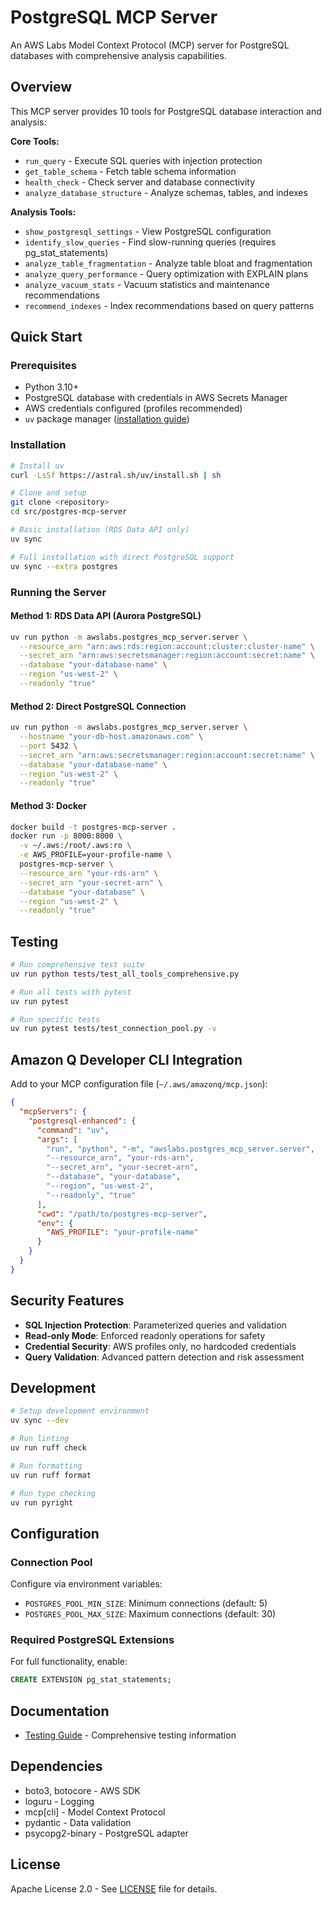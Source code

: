 # PostgreSQL MCP Server

An AWS Labs Model Context Protocol (MCP) server for PostgreSQL databases with comprehensive analysis capabilities.

## Overview

This MCP server provides 10 tools for PostgreSQL database interaction and analysis:

**Core Tools:**
- `run_query` - Execute SQL queries with injection protection
- `get_table_schema` - Fetch table schema information
- `health_check` - Check server and database connectivity
- `analyze_database_structure` - Analyze schemas, tables, and indexes

**Analysis Tools:**
- `show_postgresql_settings` - View PostgreSQL configuration
- `identify_slow_queries` - Find slow-running queries (requires pg_stat_statements)
- `analyze_table_fragmentation` - Analyze table bloat and fragmentation
- `analyze_query_performance` - Query optimization with EXPLAIN plans
- `analyze_vacuum_stats` - Vacuum statistics and maintenance recommendations
- `recommend_indexes` - Index recommendations based on query patterns

## Quick Start

### Prerequisites
- Python 3.10+
- PostgreSQL database with credentials in AWS Secrets Manager
- AWS credentials configured (profiles recommended)
- `uv` package manager ([installation guide](https://docs.astral.sh/uv/getting-started/installation/))

### Installation
```bash
# Install uv
curl -LsSf https://astral.sh/uv/install.sh | sh

# Clone and setup
git clone <repository>
cd src/postgres-mcp-server

# Basic installation (RDS Data API only)
uv sync

# Full installation with direct PostgreSQL support
uv sync --extra postgres
```

### Running the Server

#### Method 1: RDS Data API (Aurora PostgreSQL)
```bash
uv run python -m awslabs.postgres_mcp_server.server \
  --resource_arn "arn:aws:rds:region:account:cluster:cluster-name" \
  --secret_arn "arn:aws:secretsmanager:region:account:secret:name" \
  --database "your-database-name" \
  --region "us-west-2" \
  --readonly "true"
```

#### Method 2: Direct PostgreSQL Connection
```bash
uv run python -m awslabs.postgres_mcp_server.server \
  --hostname "your-db-host.amazonaws.com" \
  --port 5432 \
  --secret_arn "arn:aws:secretsmanager:region:account:secret:name" \
  --database "your-database-name" \
  --region "us-west-2" \
  --readonly "true"
```

#### Method 3: Docker
```bash
docker build -t postgres-mcp-server .
docker run -p 8000:8000 \
  -v ~/.aws:/root/.aws:ro \
  -e AWS_PROFILE=your-profile-name \
  postgres-mcp-server \
  --resource_arn "your-rds-arn" \
  --secret_arn "your-secret-arn" \
  --database "your-database" \
  --region "us-west-2" \
  --readonly "true"
```

## Testing

```bash
# Run comprehensive test suite
uv run python tests/test_all_tools_comprehensive.py

# Run all tests with pytest
uv run pytest

# Run specific tests
uv run pytest tests/test_connection_pool.py -v
```

## Amazon Q Developer CLI Integration

Add to your MCP configuration file (`~/.aws/amazonq/mcp.json`):

```json
{
  "mcpServers": {
    "postgresql-enhanced": {
      "command": "uv",
      "args": [
        "run", "python", "-m", "awslabs.postgres_mcp_server.server",
        "--resource_arn", "your-rds-arn",
        "--secret_arn", "your-secret-arn",
        "--database", "your-database",
        "--region", "us-west-2",
        "--readonly", "true"
      ],
      "cwd": "/path/to/postgres-mcp-server",
      "env": {
        "AWS_PROFILE": "your-profile-name"
      }
    }
  }
}
```

## Security Features

- **SQL Injection Protection**: Parameterized queries and validation
- **Read-only Mode**: Enforced readonly operations for safety
- **Credential Security**: AWS profiles only, no hardcoded credentials
- **Query Validation**: Advanced pattern detection and risk assessment

## Development

```bash
# Setup development environment
uv sync --dev

# Run linting
uv run ruff check

# Run formatting
uv run ruff format

# Run type checking
uv run pyright
```

## Configuration

### Connection Pool
Configure via environment variables:
- `POSTGRES_POOL_MIN_SIZE`: Minimum connections (default: 5)
- `POSTGRES_POOL_MAX_SIZE`: Maximum connections (default: 30)

### Required PostgreSQL Extensions
For full functionality, enable:
```sql
CREATE EXTENSION pg_stat_statements;
```

## Documentation

- [Testing Guide](TESTING.md) - Comprehensive testing information

## Dependencies

- boto3, botocore - AWS SDK
- loguru - Logging
- mcp[cli] - Model Context Protocol
- pydantic - Data validation
- psycopg2-binary - PostgreSQL adapter

## License

Apache License 2.0 - See [LICENSE](LICENSE) file for details.
